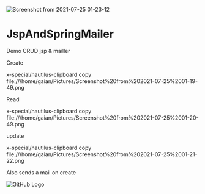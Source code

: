 ![Screenshot from 2021-07-25 01-23-12](https://user-images.githubusercontent.com/11821824/126879790-10605e3f-5bb5-44a5-8c22-1a89f948e3cd.png)
# JspAndSpringMailer
Demo CRUD jsp &amp; mailler

Create

x-special/nautilus-clipboard
copy
file:///home/gaian/Pictures/Screenshot%20from%202021-07-25%2001-19-49.png


Read

x-special/nautilus-clipboard
copy
file:///home/gaian/Pictures/Screenshot%20from%202021-07-25%2001-20-49.png


update


x-special/nautilus-clipboard
copy
file:///home/gaian/Pictures/Screenshot%20from%202021-07-25%2001-21-22.png



Also sends a mail on create


![GitHub Logo](
file:///home/gaian/Pictures/Screenshot%20from%202021-07-25%2001-23-12.png
)



